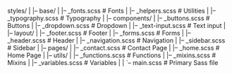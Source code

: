 styles/
|
|– base/
|   |– _fonts.scss       # Fonts
|   |– _helpers.scss     # Utilities
|   |– _typography.scss  # Typography
|
|– components/
|   |– _buttons.scss     # Buttons
|   |– _dropdown.scss    # Dropdown
|   |– _text-input.scss  # Text input
|
|– layout/
|   |– _footer.scss     # Footer
|   |– _forms.scss      # Forms
|   |– _header.scss     # Header
|   |– _navigation.scss # Navigation
|   |– _sidebar.scss    # Sidebar
|
|– pages/
|   |– _contact.scss   # Contact Page
|   |– _home.scss      # Home Page
|
|– utils/
|   |– _functions.scss   # Functions
|   |– _mixins.scss      # Mixins
|   |– _variables.scss   # Variables
|
|
`– main.scss            # Primary Sass file